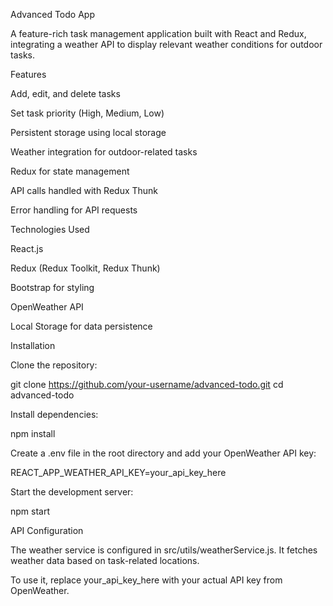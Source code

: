 Advanced Todo App

A feature-rich task management application built with React and Redux, integrating a weather API to display relevant weather conditions for outdoor tasks.

Features

Add, edit, and delete tasks

Set task priority (High, Medium, Low)

Persistent storage using local storage

Weather integration for outdoor-related tasks

Redux for state management

API calls handled with Redux Thunk

Error handling for API requests

Technologies Used

React.js

Redux (Redux Toolkit, Redux Thunk)

Bootstrap for styling

OpenWeather API

Local Storage for data persistence

Installation

Clone the repository:

git clone https://github.com/your-username/advanced-todo.git
cd advanced-todo

Install dependencies:

npm install

Create a .env file in the root directory and add your OpenWeather API key:

REACT_APP_WEATHER_API_KEY=your_api_key_here

Start the development server:

npm start

API Configuration

The weather service is configured in src/utils/weatherService.js. It fetches weather data based on task-related locations.

To use it, replace your_api_key_here with your actual API key from OpenWeather.
